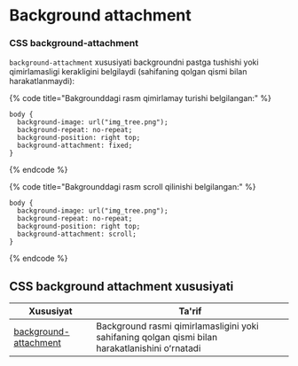 # Background attachment

### CSS background-attachment <a href="#css-background-attachment" id="css-background-attachment"></a>

`background-attachment` xususiyati backgroundni pastga tushishi yoki qimirlamasligi kerakligini belgilaydi (sahifaning qolgan qismi bilan harakatlanmaydi):&#x20;

{% code title="Bakgrounddagi rasm qimirlamay turishi belgilangan:" %}
```
body {
  background-image: url("img_tree.png");
  background-repeat: no-repeat;
  background-position: right top;
  background-attachment: fixed;
}
```
{% endcode %}

{% code title="Bakgrounddagi rasm scroll qilinishi belgilangan:" %}
```
body {
  background-image: url("img_tree.png");
  background-repeat: no-repeat;
  background-position: right top;
  background-attachment: scroll;
}
```
{% endcode %}

## CSS background attachment xususiyati

| Xususiyat                                                                               | Ta'rif                                                                                          |
| --------------------------------------------------------------------------------------- | ----------------------------------------------------------------------------------------------- |
| [background-attachment](https://www.w3schools.com/cssref/pr\_background-attachment.asp) | Background rasmi qimirlamasligini yoki sahifaning qolgan qismi bilan harakatlanishini oʻrnatadi |
